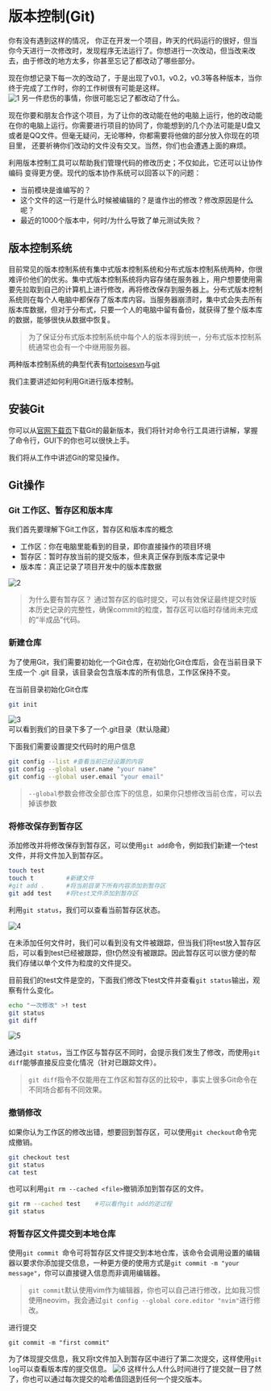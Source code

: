 # 版本控制(Git)

你有没有遇到这样的情况， 你正在开发一个项目，昨天的代码运行的很好，但当你今天进行一次修改时，发现程序无法运行了。你想进行一次改动，但当改来改去，由于修改的地方太多，你甚至忘记了都改动了哪些部分。   

现在你想记录下每一次的改动了，于是出现了v0.1，v0.2，v0.3等各种版本，当你终于完成了工作时，你的工作树很有可能是这样。     
![1](image/1.png) 
另一件悲伤的事情，你很可能忘记了都改动了什么。   

现在你要和朋友合作这个项目，为了让你的改动能在他的电脑上运行，他的改动能在你的电脑上运行。你需要进行项目的协同了，你能想到的几个办法可能是U盘又或者是QQ文件。但毫无疑问，无论哪种，你都需要将他做的部分放入你现在的项目里， 还要祈祷你们改动的文件没有交叉。当然，你们也会遭遇上面的麻烦。

利用版本控制工具可以帮助我们管理代码的修改历史；不仅如此，它还可以让协作编码 变得更方便。现代的版本协作系统可以回答以下的问题：
- 当前模块是谁编写的？
- 这个文件的这一行是什么时候被编辑的？是谁作出的修改？修改原因是什么呢？
- 最近的1000个版本中，何时/为什么导致了单元测试失败？

## 版本控制系统
目前常见的版本控制系统有集中式版本控制系统和分布式版本控制系统两种，你很难评价他们的优劣。集中式版本控制系统将内容存储在服务器上，用户想要使用需要先拉取到自己的计算机上进行修改，再将修改保存到服务器上。分布式版本控制系统则在每个人电脑中都保存了版本库内容。当服务器崩溃时，集中式会失去所有版本库数据，但对于分布式，只要一个人的电脑中留有备份，就获得了整个版本库的数据，能够很快从数据中恢复。

> 为了保证分布式版本控制系统中每个人的版本得到统一，分布式版本控制系统通常也会有一个中继用服务器。

两种版本控制系统的典型代表有[tortoisesvn](https://tortoisesvn.net)与[git](https://git-scm.com)  

我们主要讲述如何利用Git进行版本控制。

## 安装Git
你可以从[官网下载页](https://git-scm.com/download)下载Git的最新版本，我们将针对命令行工具进行讲解，掌握了命令行，GUI下的你也可以很快上手。   

我们将从工作中讲述Git的常见操作。

## Git操作
### Git 工作区、暂存区和版本库
我们首先要理解下Git工作区，暂存区和版本库的概念     

- 工作区：你在电脑里能看到的目录，即你直接操作的项目环境
- 暂存区：暂时存放当前的提交版本，但未真正保存到版本库记录中
- 版本库：真正记录了项目开发中的版本库数据

![2](image/2.png) 

> 为什么要有暂存区？
> 通过暂存区的临时提交，可以有效保证最终提交时版本历史记录的完整性，确保commit的粒度，暂存区可以临时存储尚未完成的“半成品”代码。

### 新建仓库
为了使用Git，我们需要初始化一个Git仓库，在初始化Git仓库后，会在当前目录下生成一个 .git 目录，该目录会包含版本库的所有信息，工作区保持不变。

在当前目录初始化Git仓库
```bash
git init
```
![3](image/3.png)   
可以看到我们的目录下多了一个.git目录（默认隐藏）

下面我们需要设置提交代码时的用户信息
```bash
git config --list #查看当前已经设置的内容
git config --global user.name "your name"
git config --global user.email "your email"
```
> `--global`参数会修改全部仓库下的信息，如果你只想修改当前仓库，可以去掉该参数

### 将修改保存到暂存区
添加修改并将修改保存到暂存区，可以使用```git add```命令，例如我们新建一个test文件，并将文件加入到暂存区。
```bash
touch test 
touch t         #新建文件
#git add .      #将当前目录下所有内容添加到暂存区
git add test    #将test文件添加到暂存区
```

利用```git status```，我们可以查看当前暂存区状态。

![4](image/4.png) 

在未添加任何文件时，我们可以看到没有文件被跟踪，但当我们将test放入暂存区后，可以看到test已经被跟踪，但t仍然没有被跟踪。因此暂存区可以很方便的帮我们存储以单个文件为粒度的文件提交。

目前我们的test文件是空的，下面我们修改下test文件并查看```git status```输出，观察有什么变化。

```bash
echo "一次修改" >! test
git status
git diff
```

![5](image/5.png) 

通过`git status`，当工作区与暂存区不同时，会提示我们发生了修改，而使用```git diff```能够直接反应变化情况（针对已跟踪文件）。
> ```git diff```指令不仅能用在工作区和暂存区的比较中，事实上很多Git命令在不同场合都有不同效果。

### 撤销修改
如果你认为工作区的修改出错，想要回到暂存区，可以使用```git checkout```命令完成撤销。
```bash
git checkout test 
git status
cat test
```
也可以利用```git rm --cached <file>```撤销添加到暂存区的文件。
```bash
git rm --cached test    #可以看作git add的逆过程
git status
```

### 将暂存区文件提交到本地仓库
使用```git commit ```命令可将暂存区文件提交到本地仓库，该命令会调用设置的编辑器以要求你添加提交信息，一种更方便的使用方式是```git commit -m "your message"```，你可以直接键入信息而非调用编辑器。
> ```git commit```默认使用vim作为编辑器，你也可以自己进行修改，比如我习惯使用neovim，我会通过```git config --global core.editor "nvim"```进行修改。

进行提交
```
git commit -m "first commit"
```
为了体现提交信息，我又将t文件加入到暂存区中进行了第二次提交，这样使用```git log```可以查看版本库的提交信息。
![6](image/6.png) 
这样什么人什么时间进行了提交就一目了然了，你也可以通过每次提交的哈希值回退到任何一个提交版本。
